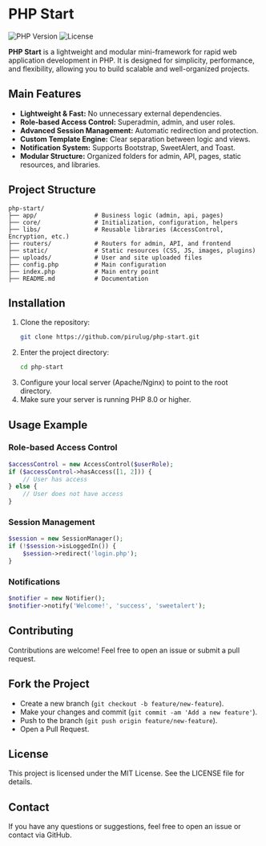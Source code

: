 
# PHP Start

![PHP Version](https://img.shields.io/badge/PHP-%3E%3D%208.0-blue)
![License](https://img.shields.io/badge/license-MIT-green)

**PHP Start** is a lightweight and modular mini-framework for rapid web application development in PHP. It is designed for simplicity, performance, and flexibility, allowing you to build scalable and well-organized projects.

## Main Features

- **Lightweight & Fast:** No unnecessary external dependencies.
- **Role-based Access Control:** Superadmin, admin, and user roles.
- **Advanced Session Management:** Automatic redirection and protection.
- **Custom Template Engine:** Clear separation between logic and views.
- **Notification System:** Supports Bootstrap, SweetAlert, and Toast.
- **Modular Structure:** Organized folders for admin, API, pages, static resources, and libraries.

## Project Structure

```plaintext
php-start/
├── app/                # Business logic (admin, api, pages)
├── core/               # Initialization, configuration, helpers
├── libs/               # Reusable libraries (AccessControl, Encryption, etc.)
├── routers/            # Routers for admin, API, and frontend
├── static/             # Static resources (CSS, JS, images, plugins)
├── uploads/            # User and site uploaded files
├── config.php          # Main configuration
├── index.php           # Main entry point
├── README.md           # Documentation
```

## Installation

1. Clone the repository:
    ```bash
    git clone https://github.com/pirulug/php-start.git
    ```
2. Enter the project directory:
    ```bash
    cd php-start
    ```
3. Configure your local server (Apache/Nginx) to point to the root directory.
4. Make sure your server is running PHP 8.0 or higher.

## Usage Example

### Role-based Access Control

```php
$accessControl = new AccessControl($userRole);
if ($accessControl->hasAccess([1, 2])) {
    // User has access
} else {
    // User does not have access
}
```

### Session Management

```php
$session = new SessionManager();
if (!$session->isLoggedIn()) {
    $session->redirect('login.php');
}
```

### Notifications

```php
$notifier = new Notifier();
$notifier->notify('Welcome!', 'success', 'sweetalert');
```

## Contributing

Contributions are welcome! Feel free to open an issue or submit a pull request.

## Fork the Project
- Create a new branch (`git checkout -b feature/new-feature`).
- Make your changes and commit (`git commit -am 'Add a new feature'`).
- Push to the branch (`git push origin feature/new-feature`).
- Open a Pull Request.

## License
This project is licensed under the MIT License. See the LICENSE file for details.

## Contact
If you have any questions or suggestions, feel free to open an issue or contact via GitHub.